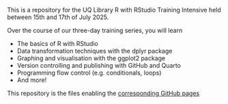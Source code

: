 This is a repository for the UQ Library R with RStudio Training Intensive held between 15th and 17th of July 2025.

Over the course of our three-day training series, you will learn
- The basics of R with RStudio
- Data transformation techniques with the dplyr package
- Graphing and visualisation with the ggplot2 package
- Version controlling and publishing with GitHub and Quarto
- Programming flow control (e.g. conditionals, loops)
- And more!

This repository is the files enabling the <a href="https://camwest5.github.io/r-training-intensive/setup.html">corresponding GitHub pages</a>
